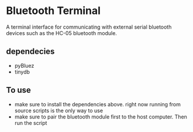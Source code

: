 # Bluetooth Terminal
A terminal interface for communicating with external serial bluetooth devices such as the HC-05 bluetooth module.


## dependecies

* pyBluez
* tinydb

## To use 
* make sure to install the dependencies above. right now running from source scripts is the only way to use
* make sure to pair the bluetooth module first to the host computer. Then run the script

